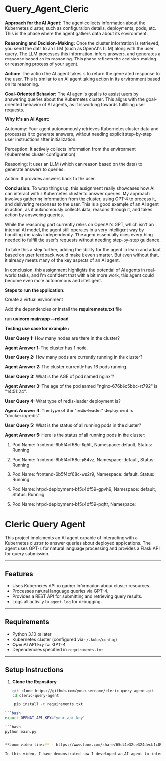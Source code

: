 # Query_Agent_Cleric

**Approach for the AI Agent:**
The agent collects information about the Kubernetes cluster, such as configuration details, deployments, pods, etc. This is the phase where the agent gathers data about its environment.

**Reasoning and Decision-Making:**
Once the cluster information is retrieved, you send the data to an LLM (such as OpenAI's LLM) along with the user query. The LLM processes this information, infers answers, and generates a response based on its reasoning. This phase reflects the decision-making or reasoning process of your agent.

**Action:**
The action the AI agent takes is to return the generated response to the user. This is similar to an AI agent taking action in its environment based on its reasoning.

**Goal-Oriented Behavior:**
The AI agent's goal is to assist users by answering queries about the Kubernetes cluster. This aligns with the goal-oriented behavior of AI agents, as it is working towards fulfilling user requests.

**Why It's an AI Agent:**

Autonomy: Your agent autonomously retrieves Kubernetes cluster data and processes it to generate answers, without needing explicit step-by-step user instructions after initialization.

Perception: It actively collects information from the environment (Kubernetes cluster configuration).

Reasoning: It uses an LLM (which can reason based on the data) to generate answers to queries.

Action: It provides answers back to the user.

**Conclusion:**
To wrap things up, this assignment really showcases how AI can interact with a Kubernetes cluster to answer queries. My approach involves gathering information from the cluster, using GPT-4 to process it, and delivering responses to the user. This is a good example of an AI agent in action, as it autonomously collects data, reasons through it, and takes action by answering queries.

While the reasoning part currently relies on OpenAI's GPT, which isn't an internal AI model, the agent still operates in a very intelligent way by handling the tasks independently. The agent essentially does everything needed to fulfill the user's requests without needing step-by-step guidance.

To take this a step further, adding the ability for the agent to learn and adapt based on user feedback would make it even smarter. But even without that, it already meets many of the key aspects of an AI agent.

In conclusion, this assignment highlights the potential of AI agents in real-world tasks, and I'm confident that with a bit more work, this agent could become even more autonomous and intelligent.

**Steps to run the application:**

Create a virtual environment 

Add the dependencies or install the **requiremnets.txt** file

run **uvicorn main:app --reload**

**Testing use case for example :**

 **User Query 1:** How many nodes are there in the cluster?

 **Agent Answer 1:** The cluster has 1 node.

 **User Query 2:** How many pods are currently running in the cluster?

 **Agent Answer 2:** The cluster currently has 16 pods running.

 **User Query 3:** What is the AGE of pod named nginx'?

 **Agent Answer 3:** The age of the pod named "nginx-676b6c5bbc-rt792" is "14:51:24".

 **User Query 4:** What type of redis-leader deployment is?

 **Agent Answer 4:** The type of the "redis-leader" deployment is "docker.io/redis".

 **User Query 5:** What is the status of all running pods in the cluster?

 **Agent Answer 5:** Here is the status of all running pods in the cluster:

1. Pod Name: frontend-6b5f4cf68c-6g5lt, Namespace: default, Status: Running
   
2. Pod Name: frontend-6b5f4cf68c-p84vz, Namespace: default, Status: Running
   
3. Pod Name: frontend-6b5f4cf68c-ws2r9, Namespace: default, Status: Running
   
4. Pod Name: httpd-deployment-bf5c4df59-gpvh9, Namespace: default, Status: Running
   
5. Pod Name: httpd-deployment-bf5c4df59-pqftr, Namespace:

# Cleric Query Agent

This project implements an AI agent capable of interacting with a Kubernetes cluster to answer queries about deployed applications. The agent uses GPT-4 for natural language processing and provides a Flask API for query submission.

---

## Features

- Uses Kubernetes API to gather information about cluster resources.
- Processes natural language queries via GPT-4.
- Provides a REST API for submitting and retrieving query results.
- Logs all activity to `agent.log` for debugging.

---

## Requirements

- Python 3.10 or later
- Kubernetes cluster (configured via `~/.kube/config`)
- OpenAI API key for GPT-4
- Dependencies specified in `requirements.txt`

---

## Setup Instructions

1. **Clone the Repository**
   ```bash
   git clone https://github.com/yourusername/cleric-query-agent.git
   cd cleric-query-agent
   
```bash
    pip install -r requirements.txt

```bash
export OPENAI_API_KEY="your_api_key"

```bash
python main.py


**Loom video link:** - https://www.loom.com/share/65db4e32ce324decb1c8942fd1a1b71e?sid=213bdb19-495f-441e-be1f-3074b7946b54

In this video, I have demonstrated how I developed an AI agent to interact with a Kubernetes cluster, gathering crucial information like configuration details, deployments, and pods. The agent utilizes an LLM model to process data, make inferences, and provide precise answers related to the Kubernetes cluster. I showcase the code logic, deployment process, and testing of the applications, ensuring accurate responses to user queries.


